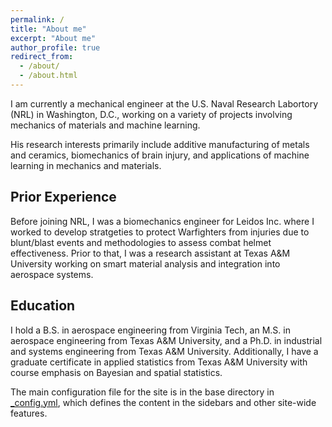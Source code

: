 ```yaml
---
permalink: /
title: "About me"
excerpt: "About me"
author_profile: true
redirect_from: 
  - /about/
  - /about.html
---
```


I am currently a mechanical engineer at the U.S. Naval Research Labortory (NRL) in Washington, D.C., working on a variety of projects involving mechanics of materials and machine learning.

His research interests primarily include additive manufacturing of metals and ceramics, biomechanics of brain injury, and applications of machine learning in mechanics and materials.

Prior Experience
------
Before joining NRL, I was a biomechanics engineer for Leidos Inc. where I worked to develop stratgeties to protect Warfighters from injuries due to blunt/blast events and methodologies to assess combat helmet effectiveness. Prior to that, I was a research assistant at Texas A&amp;M University working on smart material analysis and integration into aerospace systems.

Education
------
I hold a B.S. in aerospace engineering from Virginia Tech, an M.S. in aerospace engineering from Texas A&amp;M University, and a Ph.D. in industrial and systems engineering from Texas A&amp;M University. Additionally, I have a graduate certificate in applied statistics from Texas A&amp;M University with course emphasis on Bayesian and spatial statistics. 

The main configuration file for the site is in the base directory in [_config.yml](https://github.com/academicpages/academicpages.github.io/blob/master/_config.yml), which defines the content in the sidebars and other site-wide features.
